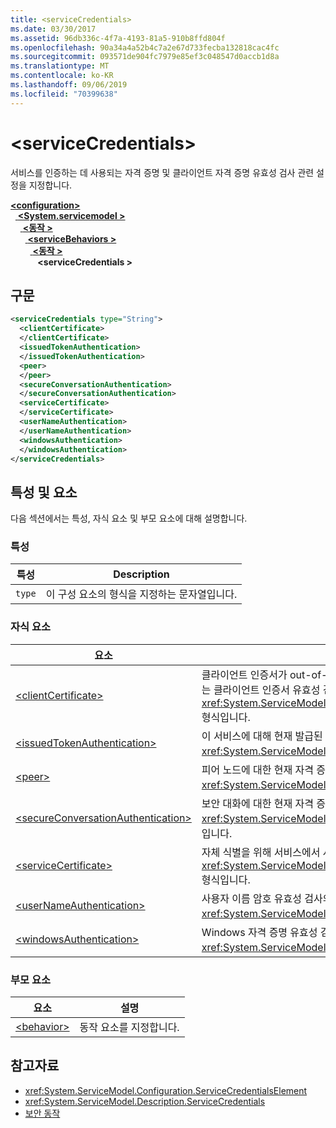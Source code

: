 ```yaml
---
title: <serviceCredentials>
ms.date: 03/30/2017
ms.assetid: 96db336c-4f7a-4193-81a5-910b8ffd804f
ms.openlocfilehash: 90a34a4a52b4c7a2e67d733fecba132818cac4fc
ms.sourcegitcommit: 093571de904fc7979e85ef3c048547d0accb1d8a
ms.translationtype: MT
ms.contentlocale: ko-KR
ms.lasthandoff: 09/06/2019
ms.locfileid: "70399638"
---
```

# <a name="servicecredentials"></a>\<serviceCredentials>
서비스를 인증하는 데 사용되는 자격 증명 및 클라이언트 자격 증명 유효성 검사 관련 설정을 지정합니다.  
  
[ **\<configuration>** ](../configuration-element.md)\
&nbsp;&nbsp;[ **\<System.servicemodel >** ](system-servicemodel.md)\
&nbsp;&nbsp;&nbsp;&nbsp;[ **\<동작 >** ](behaviors.md)\
&nbsp;&nbsp;&nbsp;&nbsp;&nbsp;&nbsp;[ **\<serviceBehaviors >** ](servicebehaviors.md)\
&nbsp;&nbsp;&nbsp;&nbsp;&nbsp;&nbsp;&nbsp;&nbsp;[ **\<동작 >** ](behavior-of-servicebehaviors.md)\
&nbsp;&nbsp;&nbsp;&nbsp;&nbsp;&nbsp;&nbsp;&nbsp;&nbsp;&nbsp; **\<serviceCredentials >**  
  
## <a name="syntax"></a>구문  
  
```xml  
<serviceCredentials type="String">
  <clientCertificate>
  </clientCertificate>
  <issuedTokenAuthentication>
  </issuedTokenAuthentication>
  <peer>
  </peer>
  <secureConversationAuthentication>
  </secureConversationAuthentication>
  <serviceCertificate>
  </serviceCertificate>
  <userNameAuthentication>
  </userNameAuthentication>
  <windowsAuthentication>
  </windowsAuthentication>
</serviceCredentials>
```  
  
## <a name="attributes-and-elements"></a>특성 및 요소  
 다음 섹션에서는 특성, 자식 요소 및 부모 요소에 대해 설명합니다.  
  
### <a name="attributes"></a>특성  
  
|특성|Description|  
|---------------|-----------------|  
|`type`|이 구성 요소의 형식을 지정하는 문자열입니다.|  
  
### <a name="child-elements"></a>자식 요소  
  
|요소|설명|  
|-------------|-----------------|  
|[\<clientCertificate>](clientcertificate-of-servicecredentials.md)|클라이언트 인증서가 out-of-band 방식으로 제공될 때 사용할 인증서를 지정합니다. 이 요소는 클라이언트 인증서 유효성 검사 설정도 지정합니다. 이 요소는 <xref:System.ServiceModel.Configuration.X509InitiatorCertificateServiceElement> 형식입니다.|  
|[\<issuedTokenAuthentication>](issuedtokenauthentication-of-servicecredentials.md)|이 서비스에 대해 현재 발급된 토큰을 지정합니다. 이 요소는 <xref:System.ServiceModel.Configuration.IssuedTokenServiceElement> 형식입니다.|  
|[\<peer>](peer-of-servicecredentials.md)|피어 노드에 대한 현재 자격 증명을 지정합니다. 이 요소는 <xref:System.ServiceModel.Configuration.PeerCredentialElement> 형식입니다.|  
|[\<secureConversationAuthentication>](secureconversationauthentication-of-servicecredential.md)|보안 대화에 대한 현재 자격 증명을 지정합니다. 이 요소는 <xref:System.ServiceModel.Configuration.SecureConversationServiceElement> 형식입니다.|  
|[\<serviceCertificate>](servicecertificate-of-servicecredentials.md)|자체 식별을 위해 서비스에서 사용되는 인증서를 지정합니다. 이 요소는 <xref:System.ServiceModel.Configuration.X509RecipientCertificateServiceElement> 형식입니다.|  
|[\<userNameAuthentication>](usernameauthentication.md)|사용자 이름 암호 유효성 검사의 설정을 지정합니다. 이 요소는 <xref:System.ServiceModel.Configuration.UserNameServiceElement> 형식입니다.|  
|[\<windowsAuthentication>](windowsauthentication-of-servicecredentials.md)|Windows 자격 증명 유효성 검사의 설정을 지정합니다. 이 요소는 <xref:System.ServiceModel.Configuration.WindowsServiceElement> 형식입니다.|  
  
### <a name="parent-elements"></a>부모 요소  
  
|요소|설명|  
|-------------|-----------------|  
|[\<behavior>](behavior-of-endpointbehaviors.md)|동작 요소를 지정합니다.|  
  
## <a name="see-also"></a>참고자료

- <xref:System.ServiceModel.Configuration.ServiceCredentialsElement>
- <xref:System.ServiceModel.Description.ServiceCredentials>
- [보안 동작](../../../wcf/feature-details/security-behaviors-in-wcf.md)
